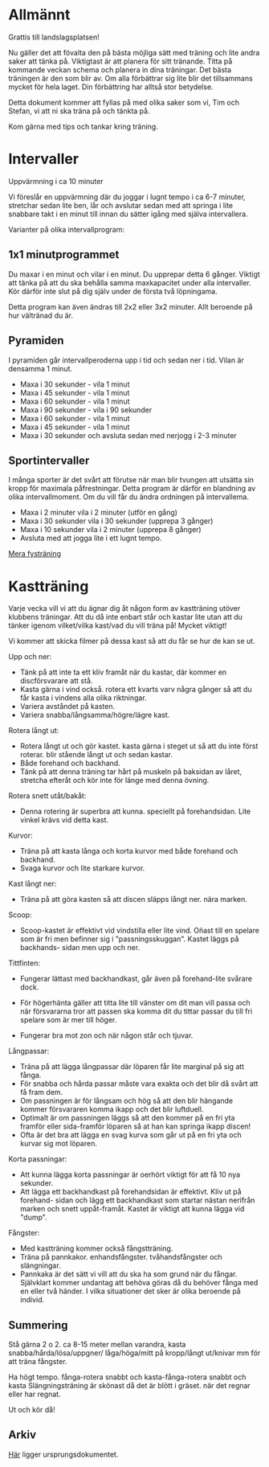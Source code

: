 Allmännt
========

Grattis till landslagsplatsen!

Nu gäller det att fövalta den på bästa möjliga sätt med träning och lite
andra saker att tänka på. Viktigtast är att planera för sitt tränande.
Titta på kommande veckan schema och planera in dina träningar. Det bästa
träningen är den som blir av. Om alla förbättrar sig lite blir det
tillsammans mycket för hela laget. Din förbättring har alltså stor betydelse.

Detta dokument kommer att fyllas på med olika saker som vi, Tim och Stefan, vi
att ni ska träna på och tänkta på.

Kom gärna med tips och tankar kring träning.


Intervaller
===========

Uppvärmning i ca 10 minuter

Vi föreslår en uppvärmning där du joggar i lugnt tempo i ca 6-7 minuter,
stretchar sedan lite ben, lår och avslutar sedan med att springa i lite snabbare
takt i en minut till innan du sätter igång med själva intervallera.

Varianter på olika intervallprogram:

1x1 minutprogrammet
----------------------

Du maxar i en minut och vilar i en minut. Du upprepar detta 6 gånger. Viktigt
att tänka på att du ska behålla samma maxkapacitet under alla intervaller. Kör
därför inte slut på dig själv under de första två löpningama.

Detta program kan även ändras till 2x2 eller 3x2 minuter. Allt beroende på hur
vältränad du är.

Pyramiden
---------

I pyramiden går intervallperoderna upp i tid och sedan ner i tid. Vilan är
densamma 1 minut.

* Maxa i 30 sekunder - vila 1 minut
* Maxa i 45 sekunder - vila 1 minut
* Maxa i 60 sekunder - vila 1 minut
* Maxa i 90 sekunder - vila i 90 sekunder
* Maxa i 60 sekunder - vila 1 minut
* Maxa i 45 sekunder - vila 1 minut
* Maxa i 30 sekunder och avsluta sedan med nerjogg i 2-3 minuter

Sportintervaller
---------------

I många sporter är det svårt att förutse när man blir tvungen att utsätta sin
kropp för maximala påfrestningar. Detta program är därför en blandning av olika
intervallmoment. Om du vill får du ändra ordningen på intervallema.

* Maxa i 2 minuter vila i 2 minuter (utför en gång)
* Maxa i 30 sekunder vila i 30 sekunder (upprepa 3 gånger)
* Maxa i 10 sekunder vila i 2 minuter (upprepa 8 gånger)
* Avsluta med att jogga lite i ett lugnt tempo.

[Mera fysträning](fystraning.md)


Kastträning
===========

Varje vecka vill vi att du ägnar dig åt någon form av kastträning utöver
klubbens träningar. Att du då inte enbart står och kastar lite utan att du
tänker igenom vilket/vilka kast/vad du vill träna på! Mycket viktigt!

Vi kommer att skicka filmer på dessa kast så att du får se hur de kan se ut.

Upp och ner:

 * Tänk på att inte ta ett kliv framåt när du kastar, där kommer en
discförsvarare att stå.
 * Kasta gärna i vind också. rotera ett kvarts varv några gånger så att du får
kasta i vindens alla olika riktningar.
 * Variera avståndet på kasten.
 * Variera snabba/långsamma/högre/lägre kast.

Rotera långt ut:

* Rotera långt ut och gör kastet. kasta gärna i steget ut så att du inte först
 roterar. blir stående långt ut och sedan kastar.
* Både forehand och backhand.
* Tänk på att denna träning tar hårt på muskeln på baksidan av låret,
stretcha efteråt och kör inte för länge med denna övning.

Rotera snett utåt/bakåt:
* Denna rotering är superbra att kunna. speciellt på forehandsidan. Lite vinkel
krävs vid detta kast.

Kurvor:

* Träna på att kasta långa och korta kurvor med både forehand och backhand.
 * Svaga kurvor och lite starkare kurvor.

Kast långt ner:

* Träna på att göra kasten så att discen släpps långt ner. nära marken.

Scoop:

* Scoop-kastet är effektivt vid vindstilla eller lite vind. Oñast till en spelare
som är fri men befinner sig i "passningsskuggan". Kastet läggs på backhands-
sidan men upp och ner.

Tittfinten:

* Fungerar lättast med backhandkast, går även på forehand-lite svårare dock.
* För högerhänta gäller att titta lite till vänster om dit man vill passa och när
försvararna tror att passen ska komma dit du tittar passar du till fri spelare
som är mer till höger.

* Fungerar bra mot zon och när någon står och tjuvar.

Långpassar:

* Träna på att lägga långpassar där löparen får lite marginal på sig att fånga.
* För snabba och hårda passar måste vara exakta och det blir då svårt att få
   fram dem.
* Om passningen är för långsam och hög så att den blir hängande kommer
   försvararen komma ikapp och det blir luftduell.
* Optimalt är om passningen läggs så att den kommer på en fri yta framför
eller sida-framför löparen så at han kan springa ikapp discen!
* Ofta är det bra att lägga en svag kurva som går ut på en fri yta och kurvar
sig mot löparen.

Korta passningar:

* Att kunna lägga korta passningar är oerhört viktigt för att få 10 nya sekunder.
* Att lägga ett backhandkast på forehandsidan är effektivt. Kliv ut på forehand-
sidan och lägg ett backhandkast som startar nästan nerifrån marken och
snett uppåt-framåt. Kastet är viktigt att kunna lägga vid "dump".

Fångster:

* Med kastträning kommer också fångstträning.
* Träna på pannkakor. enhandsfångster. tvåhandsfångster och slängningar.
* Pannkaka är det sätt vi vill att du ska ha som grund när du fångar. Självklart
kommer undantag att behöva göras då du behöver fånga med en eller två
händer. I vilka situationer det sker är olika beroende på individ.


Summering
---------

Stå gärna 2 o 2. ca 8-15 meter mellan varandra, kasta snabba/hårda/lösa/uppgner/
låga/höga/mitt på kropp/långt ut/knivar mm för att träna fångster.

Ha högt tempo. fånga-rotera snabbt och kasta-fånga-rotera snabbt och kasta
Slängningsträning är skönast då det är blött i gräset. när det regnar eller har regnat.

Ut och kör då!


Arkiv
----

[Här](arkiv) ligger ursprungsdokumentet.
